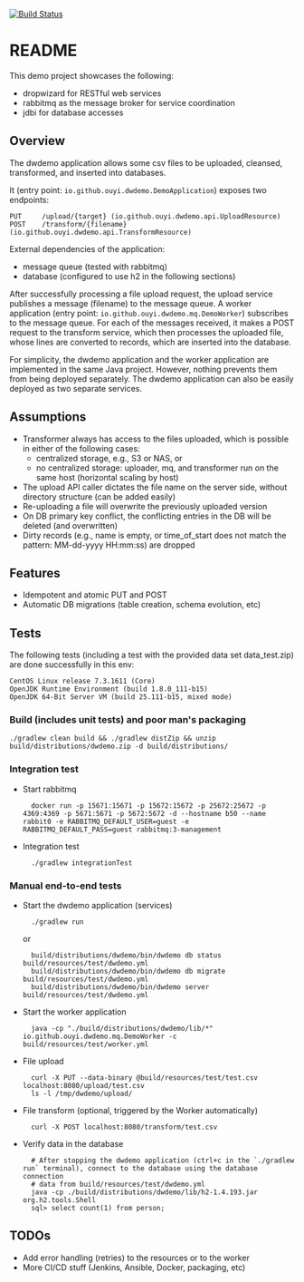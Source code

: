 
[![Build Status](https://travis-ci.org/ouyi/dropwizard-demo.svg?branch=master)](https://travis-ci.org/ouyi/dropwizard-demo)

# README

This demo project showcases the following:

- dropwizard for RESTful web services
- rabbitmq as the message broker for service coordination
- jdbi for database accesses

## Overview

The dwdemo application allows some csv files to be uploaded, cleansed, transformed, and inserted into databases.

It (entry point: `io.github.ouyi.dwdemo.DemoApplication`) exposes two endpoints:

    PUT     /upload/{target} (io.github.ouyi.dwdemo.api.UploadResource)
    POST    /transform/{filename} (io.github.ouyi.dwdemo.api.TransformResource)

External dependencies of the application:

- message queue (tested with rabbitmq)
- database (configured to use h2 in the following sections)

After successfully processing a file upload request, the upload service publishes a message (filename) to the message 
queue. A worker application (entry point: `io.github.ouyi.dwdemo.mq.DemoWorker`) subscribes to the message queue. For
each of the messages received, it makes a POST request to the transform service, which then processes the uploaded file, 
whose lines are converted to records, which are inserted into the database.

For simplicity, the dwdemo application and the worker application are implemented in the same Java project. However, 
nothing prevents them from being deployed separately. The dwdemo application can also be easily deployed as two 
separate services.

## Assumptions

- Transformer always has access to the files uploaded, which is possible in either of the following cases:
    - centralized storage, e.g., S3 or NAS, or
    - no centralized storage: uploader, mq, and transformer run on the same host (horizontal scaling by host)
- The upload API caller dictates the file name on the server side, without directory structure (can be added easily)
- Re-uploading a file will overwrite the previously uploaded version
- On DB primary key conflict, the conflicting entries in the DB will be deleted (and overwritten)
- Dirty records (e.g., name is empty, or time_of_start does not match the pattern: MM-dd-yyyy HH:mm:ss) are dropped

## Features

- Idempotent and atomic PUT and POST
- Automatic DB migrations (table creation, schema evolution, etc)

## Tests

The following tests (including a test with the provided data set data_test.zip) are done successfully in this env:

    CentOS Linux release 7.3.1611 (Core) 
    OpenJDK Runtime Environment (build 1.8.0_111-b15)
    OpenJDK 64-Bit Server VM (build 25.111-b15, mixed mode)

### Build (includes unit tests) and poor man's packaging

    ./gradlew clean build && ./gradlew distZip && unzip build/distributions/dwdemo.zip -d build/distributions/

### Integration test

- Start rabbitmq

        docker run -p 15671:15671 -p 15672:15672 -p 25672:25672 -p 4369:4369 -p 5671:5671 -p 5672:5672 -d --hostname b50 --name rabbit0 -e RABBITMQ_DEFAULT_USER=guest -e RABBITMQ_DEFAULT_PASS=guest rabbitmq:3-management

- Integration test

        ./gradlew integrationTest

### Manual end-to-end tests

- Start the dwdemo application (services)

        ./gradlew run
    or

        build/distributions/dwdemo/bin/dwdemo db status build/resources/test/dwdemo.yml
        build/distributions/dwdemo/bin/dwdemo db migrate build/resources/test/dwdemo.yml
        build/distributions/dwdemo/bin/dwdemo server build/resources/test/dwdemo.yml

- Start the worker application

        java -cp "./build/distributions/dwdemo/lib/*" io.github.ouyi.dwdemo.mq.DemoWorker -c build/resources/test/worker.yml

- File upload

        curl -X PUT --data-binary @build/resources/test/test.csv localhost:8080/upload/test.csv
        ls -l /tmp/dwdemo/upload/

- File transform (optional, triggered by the Worker automatically)

        curl -X POST localhost:8080/transform/test.csv

- Verify data in the database

        # After stopping the dwdemo application (ctrl+c in the `./gradlew run` terminal), connect to the database using the database connection
        # data from build/resources/test/dwdemo.yml
        java -cp ./build/distributions/dwdemo/lib/h2-1.4.193.jar org.h2.tools.Shell
        sql> select count(1) from person;

## TODOs

- Add error handling (retries) to the resources or to the worker
- More CI/CD stuff (Jenkins, Ansible, Docker, packaging, etc)
